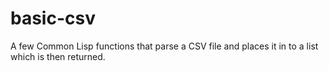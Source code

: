 basic-csv
=========

A few Common Lisp functions that parse a CSV file and places it in to a list which is then returned.
